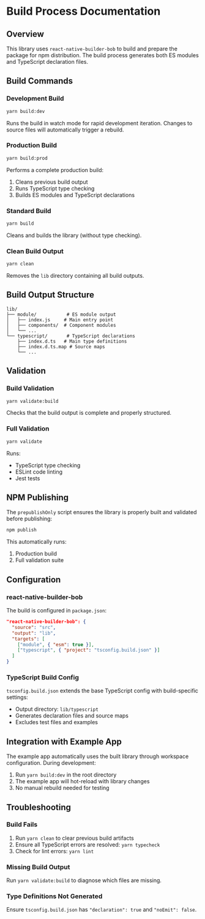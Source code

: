 # Build Process Documentation

## Overview

This library uses `react-native-builder-bob` to build and prepare the package for npm distribution. The build process generates both ES modules and TypeScript declaration files.

## Build Commands

### Development Build
```bash
yarn build:dev
```
Runs the build in watch mode for rapid development iteration. Changes to source files will automatically trigger a rebuild.

### Production Build
```bash
yarn build:prod
```
Performs a complete production build:
1. Cleans previous build output
2. Runs TypeScript type checking
3. Builds ES modules and TypeScript declarations

### Standard Build
```bash
yarn build
```
Cleans and builds the library (without type checking).

### Clean Build Output
```bash
yarn clean
```
Removes the `lib` directory containing all build outputs.

## Build Output Structure

```
lib/
├── module/           # ES module output
│   ├── index.js     # Main entry point
│   ├── components/  # Component modules
│   └── ...
└── typescript/       # TypeScript declarations
    ├── index.d.ts   # Main type definitions
    ├── index.d.ts.map # Source maps
    └── ...
```

## Validation

### Build Validation
```bash
yarn validate:build
```
Checks that the build output is complete and properly structured.

### Full Validation
```bash
yarn validate
```
Runs:
- TypeScript type checking
- ESLint code linting
- Jest tests

## NPM Publishing

The `prepublishOnly` script ensures the library is properly built and validated before publishing:
```bash
npm publish
```

This automatically runs:
1. Production build
2. Full validation suite

## Configuration

### react-native-builder-bob

The build is configured in `package.json`:
```json
"react-native-builder-bob": {
  "source": "src",
  "output": "lib",
  "targets": [
    ["module", { "esm": true }],
    ["typescript", { "project": "tsconfig.build.json" }]
  ]
}
```

### TypeScript Build Config

`tsconfig.build.json` extends the base TypeScript config with build-specific settings:
- Output directory: `lib/typescript`
- Generates declaration files and source maps
- Excludes test files and examples

## Integration with Example App

The example app automatically uses the built library through workspace configuration. During development:

1. Run `yarn build:dev` in the root directory
2. The example app will hot-reload with library changes
3. No manual rebuild needed for testing

## Troubleshooting

### Build Fails
1. Run `yarn clean` to clear previous build artifacts
2. Ensure all TypeScript errors are resolved: `yarn typecheck`
3. Check for lint errors: `yarn lint`

### Missing Build Output
Run `yarn validate:build` to diagnose which files are missing.

### Type Definitions Not Generated
Ensure `tsconfig.build.json` has `"declaration": true` and `"noEmit": false`.